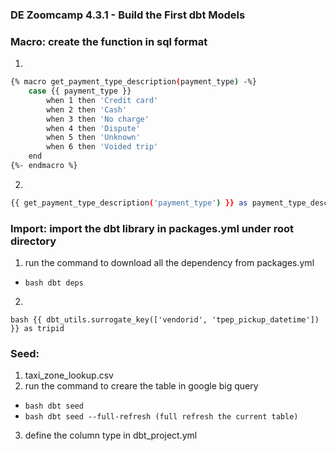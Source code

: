 ### DE Zoomcamp 4.3.1 - Build the First dbt Models


### Macro: create the function in sql format
1. 
```bash
{% macro get_payment_type_description(payment_type) -%}
    case {{ payment_type }}
        when 1 then 'Credit card'
        when 2 then 'Cash'
        when 3 then 'No charge'
        when 4 then 'Dispute'
        when 5 then 'Unknown'
        when 6 then 'Voided trip'
    end
{%- endmacro %}
```

2. 
```bash
{{ get_payment_type_description('payment_type') }} as payment_type_description, 
```

### Import: import the dbt library in packages.yml under root directory
1. run the command to download all the dependency from packages.yml
- ```bash dbt deps```

2. 
```bash {{ dbt_utils.surrogate_key(['vendorid', 'tpep_pickup_datetime']) }} as tripid```

### Seed:
1. taxi_zone_lookup.csv
2. run the command to creare the table in google big query
- ```bash dbt seed```
- ```bash dbt seed --full-refresh (full refresh the current table)```
3. define the column type in dbt_project.yml
